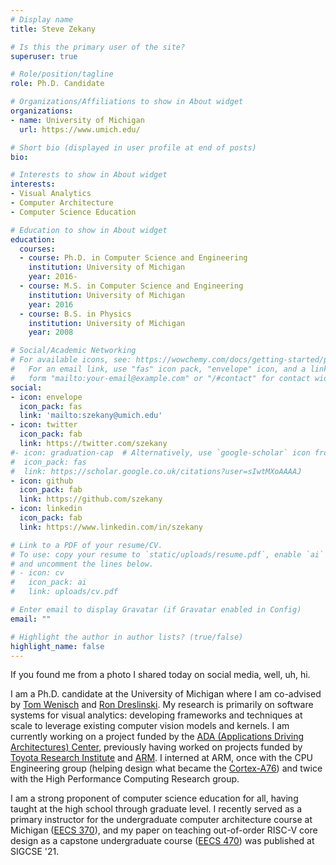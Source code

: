 ```yaml
---
# Display name
title: Steve Zekany

# Is this the primary user of the site?
superuser: true

# Role/position/tagline
role: Ph.D. Candidate

# Organizations/Affiliations to show in About widget
organizations:
- name: University of Michigan
  url: https://www.umich.edu/

# Short bio (displayed in user profile at end of posts)
bio: 

# Interests to show in About widget
interests:
- Visual Analytics
- Computer Architecture
- Computer Science Education

# Education to show in About widget
education:
  courses:
  - course: Ph.D. in Computer Science and Engineering
    institution: University of Michigan
    year: 2016-
  - course: M.S. in Computer Science and Engineering
    institution: University of Michigan
    year: 2016
  - course: B.S. in Physics
    institution: University of Michigan
    year: 2008

# Social/Academic Networking
# For available icons, see: https://wowchemy.com/docs/getting-started/page-builder/#icons
#   For an email link, use "fas" icon pack, "envelope" icon, and a link in the
#   form "mailto:your-email@example.com" or "/#contact" for contact widget.
social:
- icon: envelope
  icon_pack: fas
  link: 'mailto:szekany@umich.edu'
- icon: twitter
  icon_pack: fab
  link: https://twitter.com/szekany
#- icon: graduation-cap  # Alternatively, use `google-scholar` icon from `ai` icon pack
#  icon_pack: fas
#  link: https://scholar.google.co.uk/citations?user=sIwtMXoAAAAJ
- icon: github
  icon_pack: fab
  link: https://github.com/szekany
- icon: linkedin
  icon_pack: fab
  link: https://www.linkedin.com/in/szekany

# Link to a PDF of your resume/CV.
# To use: copy your resume to `static/uploads/resume.pdf`, enable `ai` icons in `params.toml`, 
# and uncomment the lines below.
# - icon: cv
#   icon_pack: ai
#   link: uploads/cv.pdf

# Enter email to display Gravatar (if Gravatar enabled in Config)
email: ""

# Highlight the author in author lists? (true/false)
highlight_name: false
---
```

If you found me from a photo I shared today on social media, well, uh, hi.

I am a Ph.D. candidate at the University of Michigan where I am co-advised by [Tom Wenisch](https://web.eecs.umich.edu/~twenisch/) and [Ron Dreslinski](https://web.eecs.umich.edu/~rdreslin/). My research is primarily on software systems for visual analytics: developing frameworks and techniques at scale to leverage existing computer vision models and kernels. I am currently working on a project funded by the [ADA (Applications Driving Architectures) Center](http://www.adacenter.org), previously having worked on projects funded by [Toyota Research Institute](https://www.tri.global/) and [ARM](http://www.arm.com). I interned at ARM, once with the CPU Engineering group (helping design what became the [Cortex-A76](https://en.wikipedia.org/wiki/ARM_Cortex-A76)) and twice with the High Performance Computing Research group.

I am a strong proponent of computer science education for all, having taught at the high school through graduate level. I recently served as a primary instructor for the undergraduate computer architecture course at Michigan ([EECS 370](https://eecs370.github.io/)), and my paper on teaching out-of-order RISC-V core design as a capstone undergraduate course ([EECS 470](https://www.eecs.umich.edu/courses/eecs470/)) was published at SIGCSE '21.
